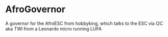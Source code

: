 AfroGovernor
============

A governor for the AfroESC from hobbyking, which talks to the ESC via I2C aka TWI from a Leonardo micro running LUFA
